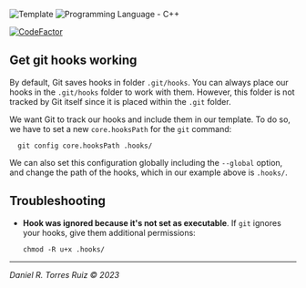 ![Template](https://img.shields.io/badge/Template-purple)
![Programming Language - C++](https://img.shields.io/badge/Programming_language-C%2B%2B-green)

[![CodeFactor](https://www.codefactor.io/repository/github/drtorresruiz/cpptemplate/badge)](https://www.codefactor.io/repository/github/drtorresruiz/cpptemplate)

## Get git hooks working

By default, Git saves hooks in folder `.git/hooks`.
You can always place our hooks in the `.git/hooks` folder to work with them.
However, this folder is not tracked by Git itself since it is placed within the `.git` folder.

We want Git to track our hooks and include them in our template.
To do so, we have to set a new `core.hooksPath` for the `git` command:

```shell
  git config core.hooksPath .hooks/
```

We can also set this configuration globally including the `--global` option, and change the path of
the hooks, which in our example above is `.hooks/`.


## Troubleshooting

- **Hook was ignored because it's not set as executable**. If `git` ignores your hooks, give them additional permissions:
  
    ```shell
    chmod -R u+x .hooks/
    ```


---

*Daniel R. Torres Ruiz © 2023*